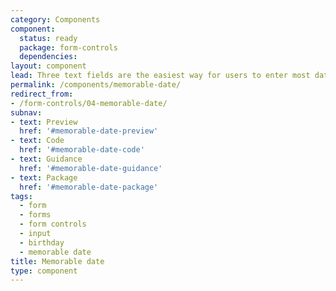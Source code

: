 ```yaml
---
category: Components
component:
  status: ready
  package: form-controls
  dependencies:
layout: component
lead: Three text fields are the easiest way for users to enter most dates.
permalink: /components/memorable-date/
redirect_from:
- /form-controls/04-memorable-date/
subnav:
- text: Preview
  href: '#memorable-date-preview'
- text: Code
  href: '#memorable-date-code'
- text: Guidance
  href: '#memorable-date-guidance'
- text: Package
  href: '#memorable-date-package'
tags:
  - form
  - forms
  - form controls
  - input
  - birthday
  - memorable date
title: Memorable date
type: component
---
```

